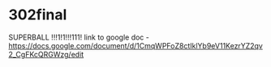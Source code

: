 # 302final
SUPERBALL !!!1!1!!!111!
link to google doc - https://docs.google.com/document/d/1CmqWPFoZ8ctIklYb9eV11KezrYZ2qv2_CgFKcQRGWzg/edit
